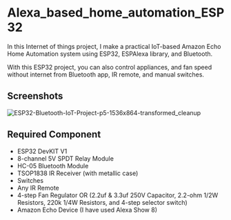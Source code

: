 
# Alexa_based_home_automation_ESP32

In this Internet of things project, I make a practical IoT-based Amazon Echo Home Automation system using ESP32, ESPAlexa library, and Bluetooth.

With this ESP32 project, you can also control appliances, and fan speed without internet from Bluetooth app, IR remote, and manual switches.


## Screenshots

![ESP32-Bluetooth-IoT-Project-p5-1536x864-transformed_cleanup](https://github.com/SachinRawat-account/Alexa_based_home_automation_ESP32/assets/117103811/3c32b375-f1f3-4304-9944-367bcd9a11fb)



## Required Component

* ESP32 DevKIT V1 
* 8-channel 5V SPDT Relay Module 
* HC-05 Bluetooth Module
* TSOP1838 IR Receiver (with metallic case) 
* Switches
* Any IR Remote
* 4-step Fan Regulator OR (2.2uf & 3.3uf 250V Capacitor, 2.2-ohm 1/2W Resistors, 220k 1/4W Resistors, and 4-step selector switch)
* Amazon Echo Device (I have used Alexa Show 8)


